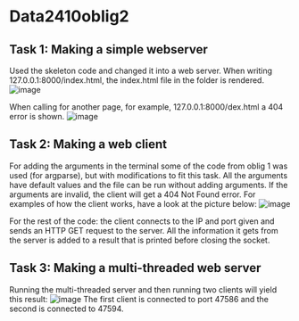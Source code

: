 # Data2410oblig2
## Task 1: Making a simple webserver
Used the skeleton code and changed it into a web server. When writing 127.0.0.1:8000/index.html, the index.html file in the folder is rendered. 
![image](https://github.com/eirinko/data2410oblig2/assets/31256905/ed6901c1-a232-430b-be0c-5f470408c259)

When calling for another page, for example, 127.0.0.1:8000/dex.html a 404 error is shown. 
![image](https://github.com/eirinko/data2410oblig2/assets/31256905/b54243eb-9e04-4289-908c-12b034323f02)

## Task 2: Making a web client
For adding the arguments in the terminal some of the code from oblig 1 was used (for argparse), but with modifications to fit this task. All the arguments have default values and the file can be run without adding arguments. If the arguments are invalid, the client will get a 404 Not Found error. For examples of how the client works, have a look at the picture below:
![image](https://github.com/eirinko/data2410oblig2/assets/31256905/6039e630-90ff-440c-ad1a-44cdd5c6fe06)

For the rest of the code: the client connects to the IP and port given and sends an HTTP GET request to the server. All the information it gets from the server is added to a result that is printed before closing the socket. 

## Task 3: Making a multi-threaded web server
Running the multi-threaded server and then running two clients will yield this result:
![image](https://github.com/eirinko/data2410oblig2/assets/31256905/e4d67f96-d2c8-41d8-8151-b6616f438630)
The first client is connected to port 47586 and the second is connected to 47594.
